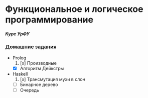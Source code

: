 # Функциональное и логическое программирование
##### Курс УрФУ

### Домашние задания
* Prolog
    1. [x] Производные
    *   [x] Алгоритм Дейкстры
* Haskell
    1. [x] Трансмутация мухи в слон
    *   [ ] Бинарное дерево
    *   [ ] Очередь
